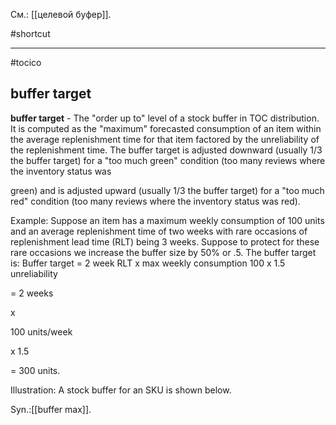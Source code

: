 См.: [[целевой буфер]].

#shortcut




<hr/>

#tocico

## buffer target

<b>buffer target</b> -   The "order up to" level of a stock buffer in TOC distribution.  It is computed as the "maximum" forecasted consumption of an item within the average replenishment time for that item factored by the unreliability of the replenishment time.  The buffer target is adjusted downward (usually 1/3 the buffer target) for a "too much green" condition (too many reviews where the inventory status was 


green) and is adjusted upward (usually 1/3 the buffer target) for a "too much red" condition (too many reviews where the inventory status was red). 


Example:  Suppose an item has a maximum weekly consumption of 100 units and an average replenishment time of two weeks with rare occasions of replenishment lead time (RLT) being 3 weeks. Suppose to protect for these rare occasions we increase the buffer size by 50% or .5.
The buffer target is: Buffer target = 2 week RLT x max weekly consumption 100 x 1.5 unreliability
  


  
=
 2 weeks

x

100 units/week






 x  1.5 
 


  
=  300 units. 
 

Illustration:  A stock buffer for an SKU is shown below.

 

Syn.:[[buffer max]].
 
 


